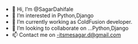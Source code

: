- 👋 Hi, I’m @SagarDahifale
- 👀 I’m interested in Python,Django
- 🌱 I’m currently working as ColdFusion developer.
- 💞️ I’m looking to collaborate on ...Python,Django
- 📫 Contact me on -itsmesagar.d@gmail.com

<!---
SagarDahifale/SagarDahifale is a ✨ special ✨ repository because its `README.md` (this file) appears on your GitHub profile.
You can click the Preview link to take a look at your changes.
--->
